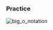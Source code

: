 ### Practice 
![big_o_notation](https://user-images.githubusercontent.com/103468688/219278998-38ecdfad-338d-4a5d-92ae-9b03fc48c628.png)
